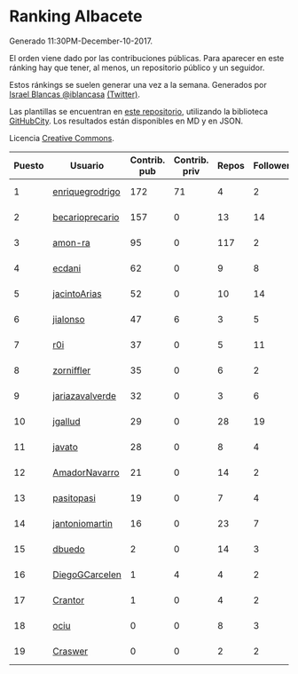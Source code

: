 # Ranking Albacete

Generado 11:30PM-December-10-2017.

El orden viene dado por las contribuciones públicas. Para aparecer en este ránking hay que tener, al menos, un repositorio público y un seguidor.

Estos ránkings se suelen generar una vez a la semana. Generados por [Israel Blancas @iblancasa](https://github.com/iblancasa/) [(Twitter)](https://twitter.com/iblancasa).

Las plantillas se encuentran en [este repositorio](https://github.com/iblancasa/GH-Spanish-Ranking), utilizando la biblioteca [GitHubCity](https://github.com/iblancasa/GitHubCity). Los resultados están disponibles en MD y en JSON.

Licencia [Creative Commons](https://creativecommons.org/licenses/by/4.0/).

| Puesto   |  Usuario  | Contrib. pub | Contrib. priv |Repos| Followers | Desde |  Avatar  |
|----------|-----------|--------------|---------------|-----|-----------|-------|----------|
|1|[enriquegrodrigo](https://github.com/enriquegrodrigo)|172|71|4|2|2014-01-17|![enriquegrodrigo](https://avatars1.githubusercontent.com/u/6427231)|
|2|[becarioprecario](https://github.com/becarioprecario)|157|0|13|14|2014-04-20|![becarioprecario](https://avatars3.githubusercontent.com/u/7356250)|
|3|[amon-ra](https://github.com/amon-ra)|95|0|117|2|2011-09-14|![amon-ra](https://avatars1.githubusercontent.com/u/1049676)|
|4|[ecdani](https://github.com/ecdani)|62|0|9|8|2013-04-20|![ecdani](https://avatars1.githubusercontent.com/u/4211293)|
|5|[jacintoArias](https://github.com/jacintoArias)|52|0|10|14|2014-05-07|![jacintoArias](https://avatars2.githubusercontent.com/u/7511199)|
|6|[jialonso](https://github.com/jialonso)|47|6|3|5|2014-10-12|![jialonso](https://avatars0.githubusercontent.com/u/9167780)|
|7|[r0i](https://github.com/r0i)|37|0|5|11|2013-09-14|![r0i](https://avatars1.githubusercontent.com/u/5457573)|
|8|[zorniffler](https://github.com/zorniffler)|35|0|6|2|2016-06-09|![zorniffler](https://avatars2.githubusercontent.com/u/19843718)|
|9|[jariazavalverde](https://github.com/jariazavalverde)|32|0|3|6|2013-07-20|![jariazavalverde](https://avatars2.githubusercontent.com/u/5055295)|
|10|[jgallud](https://github.com/jgallud)|29|0|28|19|2013-09-02|![jgallud](https://avatars3.githubusercontent.com/u/5364288)|
|11|[javato](https://github.com/javato)|28|0|8|4|2014-09-21|![javato](https://avatars1.githubusercontent.com/u/8853295)|
|12|[AmadorNavarro](https://github.com/AmadorNavarro)|21|0|14|2|2012-11-12|![AmadorNavarro](https://avatars0.githubusercontent.com/u/2777799)|
|13|[pasitopasi](https://github.com/pasitopasi)|19|0|7|4|2017-02-27|![pasitopasi](https://avatars2.githubusercontent.com/u/26058363)|
|14|[jantoniomartin](https://github.com/jantoniomartin)|16|0|23|7|2010-10-14|![jantoniomartin](https://avatars2.githubusercontent.com/u/439759)|
|15|[dbuedo](https://github.com/dbuedo)|2|0|14|3|2013-08-17|![dbuedo](https://avatars2.githubusercontent.com/u/5249948)|
|16|[DiegoGCarcelen](https://github.com/DiegoGCarcelen)|1|4|4|2|2014-09-23|![DiegoGCarcelen](https://avatars2.githubusercontent.com/u/8877650)|
|17|[Crantor](https://github.com/Crantor)|1|0|4|2|2015-10-11|![Crantor](https://avatars0.githubusercontent.com/u/15078416)|
|18|[ociu](https://github.com/ociu)|0|0|8|3|2013-04-17|![ociu](https://avatars0.githubusercontent.com/u/4182785)|
|19|[Craswer](https://github.com/Craswer)|0|0|2|2|2011-05-21|![Craswer](https://avatars1.githubusercontent.com/u/802508)|
